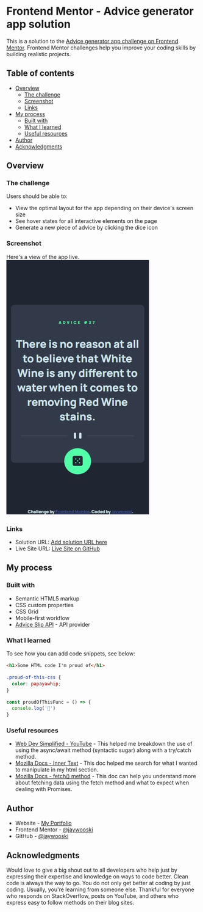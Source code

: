 # Frontend Mentor - Advice generator app solution

This is a solution to the [Advice generator app challenge on Frontend Mentor](https://www.frontendmentor.io/challenges/advice-generator-app-QdUG-13db). Frontend Mentor challenges help you improve your coding skills by building realistic projects.

## Table of contents

- [Overview](#overview)
  - [The challenge](#the-challenge)
  - [Screenshot](#screenshot)
  - [Links](#links)
- [My process](#my-process)
  - [Built with](#built-with)
  - [What I learned](#what-i-learned)
  - [Useful resources](#useful-resources)
- [Author](#author)
- [Acknowledgments](#acknowledgments)



## Overview

### The challenge

Users should be able to:

- View the optimal layout for the app depending on their device's screen size
- See hover states for all interactive elements on the page
- Generate a new piece of advice by clicking the dice icon

### Screenshot

Here's a view of the app live.
![View of live app](./design/Running_App.jpg)



### Links

- Solution URL: [Add solution URL here](https://your-solution-url.com)
- Live Site URL: [Live Site on GitHub](https://jaywooski.github.io/advice-generator-app-main/)

## My process

### Built with

- Semantic HTML5 markup
- CSS custom properties
- CSS Grid
- Mobile-first workflow
- [Advice Slip API](https://api.adviceslip.com) - API provider


### What I learned

To see how you can add code snippets, see below:

```html
<h1>Some HTML code I'm proud of</h1>
```
```css
.proud-of-this-css {
  color: papayawhip;
}
```
```js
const proudOfThisFunc = () => {
  console.log('🎉')
}
```




### Useful resources

- [Web Dev Simplified - YouTube](https://www.youtube.com/watch?v=V_Kr9OSfDeU) - This helped me breakdown the use of using the async/await method (syntactic sugar) along with a try/catch method.
- [Mozilla Docs - Inner Text](https://developer.mozilla.org/en-US/docs/Web/API/HTMLElement/innerText) - This doc helped me search for what I wanted to manipulate in my html section. 
- [Mozilla Docs - fetch() method](https://developer.mozilla.org/en-US/docs/Web/API/fetch) - This doc can help you understand more about fetching data using the fetch method and what to expect when dealing with Promises.


## Author

- Website - [My Portfolio](https://www.jaywooski.site)
- Frontend Mentor - [@jaywooski](https://www.frontendmentor.io/profile/jaywooski)
- GitHub - [@jaywooski](https://www.github.com/jaywooski)


## Acknowledgments

Would love to give a big shout out to all developers who help just by expressing their expertise and knowledge on ways to code better. Clean code is always the way to go. You do not only get better at coding by just coding. Usually, you're learning from someone else. Thankful for everyone who responds on StackOverflow, posts on YouTube, and others who express easy to follow methods on their blog sites.   
